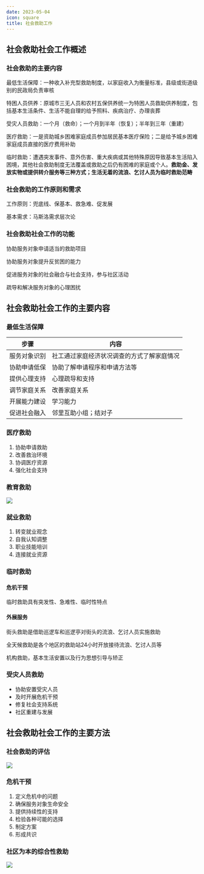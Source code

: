 ```yaml
---
date: 2023-05-04
icon: square
title: 社会救助工作
---
```


## 社会救助社会工作概述

### 社会救助的主要内容 <Badge text="必考" type="warning" />

最低生活保障：一种收入补充型救助制度，以家庭收入为衡量标准，县级或街道级别的民政局负责审核

特困人员供养：原城市三无人员和农村五保供养统一为特困人员救助供养制度，包括基本生活条件、生活不能自理的给予照料、疾病治疗、办理丧葬

受灾人员救助：一个月（救命）；一个月到半年（恢复）；半年到三年（重建）

医疗救助：一是资助城乡困难家庭成员参加居民基本医疗保险；二是给予城乡困难家庭成员直接的医疗费用补助

临时救助：遭遇突发事件、意外伤害、重大疾病或其他特殊原因导致基本生活陷入困境，其他社会救助制度无法覆盖或救助之后仍有困难的家庭或个人。**救助金、发放实物或提供转介服务等三种方式；生活无着的流浪、乞讨人员为临时救助范畴**

### 社会救助的工作原则和需求 <Badge text="必考" type="warning" />

工作原则：兜底线、保基本、救急难、促发展

基本需求：马斯洛需求层次论

### 社会救助社会工作的功能 <Badge text="了解" type="tip" />

协助服务对象申请适当的救助项目

协助服务对象提升反贫困的能力

促进服务对象的社会融合与社会支持，参与社区活动

疏导和解决服务对象的心理困扰

## 社会救助社会工作的主要内容

### 最低生活保障 <Badge text="必考" type="warning" />

| 步骤         | 内容                                       |
| ------------ | ------------------------------------------ |
| 服务对象识别 | 社工通过家庭经济状况调查的方式了解家庭情况 |
| 协助申请低保 | 协助了解申请程序和申请方法等               |
| 提供心理支持 | 心理疏导和支持                             |
| 调节家庭关系 | 改善家庭关系                               |
| 开展能力建设 | 学习能力                                   |
| 促进社会融入 | 邻里互助小组；结对子                       |

### 医疗救助 <Badge text="必考" type="warning" />

1. 协助申请救助
2. 改善救治环境
3. 协调医疗资源
4. 强化社会支持

### 教育救助 <Badge text="重点" type="danger" />

![](/social/教育救助.png)

### 就业救助 <Badge text="重点" type="danger" />

1. 转变就业观念
2. 自我认知调整
3. 职业技能培训
4. 连接就业资源

### 临时救助 <Badge text="必考" type="warning" />

#### 危机干预

临时救助具有突发性、急难性、临时性特点

#### 外展服务

街头救助是借助巡逻车和巡逻亭对街头的流浪、乞讨人员实施救助

全天候救助是各个地区的救助站24小时开放接待流浪、乞讨人员等

机构救助，基本生活安置以及行为思想引导与矫正

### 受灾人员救助 <Badge text="了解" type="tip" />

- 协助安置受灾人员
- 及时开展危机干预
- 修复社会支持系统
- 社区重建与发展

## 社会救助社会工作的主要方法

### 社会救助的评估 <Badge text="必考" type="warning" />

![](/social/社会救助的评估.svg)

### 危机干预 <Badge text="了解" type="tip" />

1. 定义危机中的问题
2. 确保服务对象生命安全
3. 提供持续性的支持
4. 检验各种可能的选择
5. 制定方案
6. 形成共识

### 社区为本的综合性救助 <Badge text="了解" type="tip" />

![](/social/社区为本的综合性救助.png)
